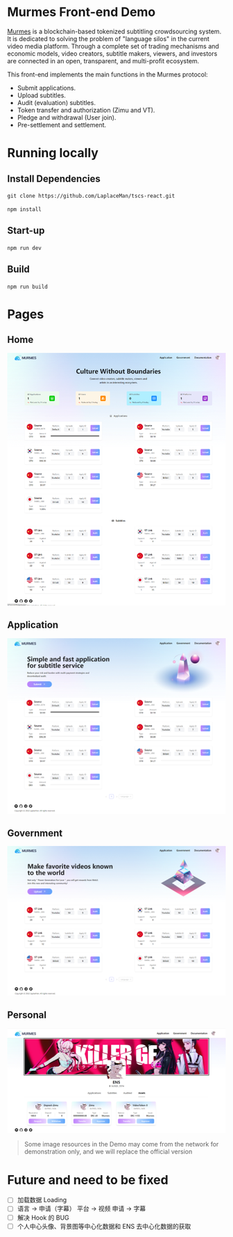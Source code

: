 # Murmes Front-end Demo

[Murmes](https://github.com/LaplaceMan/tscs-contracts) is a blockchain-based tokenized subtitling crowdsourcing system. It is dedicated to solving the problem of "language silos" in the current video media platform. Through a complete set of trading mechanisms and economic models, video creators, subtitle makers, viewers, and investors are connected in an open, transparent, and multi-profit ecosystem.

This front-end implements the main functions in the Murmes protocol:

- Submit applications.
- Upload subtitles.
- Audit (evaluation) subtitles.
- Token transfer and authorization (Zimu and VT).
- Pledge and withdrawal (User join).
- Pre-settlement and settlement.

# Running locally

## Install Dependencies

`git clone https://github.com/LaplaceMan/tscs-react.git`

`npm install`

## Start-up

`npm run dev`

## Build

`npm run build`

# Pages

## Home

![Home](./screenshot/home.png)

## Application

![Application](./screenshot/applications.png)

## Government

![Government](./screenshot/government.png)

## Personal

![Personal](./screenshot/personal.png)

> Some image resources in the Demo may come from the network for demonstration only, and we will replace the official version

# Future and need to be fixed

- [ ] 加载数据 Loading
- [ ] 语言 -> 申请（字幕） 平台 -> 视频 申请 -> 字幕
- [ ] 解决 Hook 的 BUG
- [ ] 个人中心头像、背景图等中心化数据和 ENS 去中心化数据的获取
